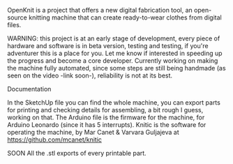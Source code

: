 OpenKnit is a project that offers a new digital fabrication tool, an open-source knitting machine that can create ready-to-wear clothes from digital files. 

WARNING: this project is at an early stage of development, every piece of hardware and software is in beta version, testing and testing, if you're adventurer this is a place for you.  Let me know if interested in speeding up the progress and become a core developer.
Currently working on making the machine fully automated, since some steps are still being handmade (as seen on the video -link soon-), reliability is not at its best.


Documentation

In the SketchUp file you can find the whole machine, you can export parts for printing and checking details for assembling, a bit rough I guess, working on that.
The Arduino file is the firmware for the machine, for Arduino Leonardo (since it has 5 interrupts).
Knitic is the software for operating the machine, by Mar Canet & Varvara Guljajeva at https://github.com/mcanet/knitic



SOON
All the .stl exports of every printable part. 






